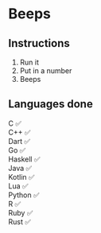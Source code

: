 # Beeps

## Instructions
1. Run it
2. Put in a number
3. Beeps

## Languages done
C &#x2705; <br>
C++ &#x2705; <br>
Dart &#x2705; <br>
Go &#x2705; <br>
Haskell &#x2705; <br>
Java &#x2705; <br>
Kotlin &#x2705; <br>
Lua &#x2705; <br>
Python &#x2705; <br>
R &#x2705; <br>
Ruby &#x2705; <br>
Rust &#x2705; <br>
